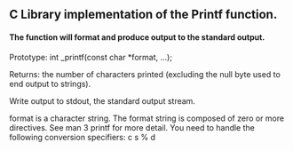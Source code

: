 <h2>C Library implementation of the Printf function.</h2>
<h4>The function will format and produce output to the standard output.</h4>

Prototype: int _printf(const char *format, ...);

Returns: the number of characters printed (excluding the null byte used to end output to strings).

Write output to stdout, the standard output stream.

format is a character string. The format string is composed of zero or more directives. See man 3 printf for more detail. You need to handle the following conversion specifiers:
c
s
%
d
